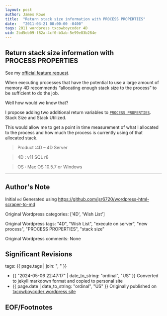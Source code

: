```yaml
---
layout: post
author: James Rowe
title:  "Return stack size information with PROCESS PROPERTIES"
date:   "2011-03-21 00:00:00 -0400"
tags: 2011 wordpress txcowboycoder 4D
uid: 2bd5eb09-f82a-4cf0-b3ab-5e99e83b284e
---
```



## Return stack size information with PROCESS PROPERTIES


See my [official feature request](http://forums.4d.fr/Post//5368969/1/).


When executing processes that have the potential to use a large amount of memory 4D recommends “allocating enough stack size to the process” to be sufficient to do the job.


Well how would we know that?


I propose adding two additional return variables to [`PROCESS PROPERTIES`](http://doc.4d.com/4Dv11.6/help/command/en/page336.html). Stack Size and Stack Utilized.


This would allow me to get a point in time measurement of what I allocated to the process and how much the process is currently using of that allocated stack.


>Product :4D – 4D Server  

 >4D : v11 SQL r8  

 >OS : Mac OS 10.5.7 or Windows




---

## Author's Note

Initial `md` Generated using <https://github.com/jsr6720/wordpress-html-scraper-to-md>

Original Wordpress categories: ['4D', 'Wish List']

Original Wordpress tags: "4D", "Wish List", "execute on server", "new process", "PROCESS PROPERTIES", "stack size"

Original Wordpress comments: None

## Significant Revisions

tags: {{ page.tags | join: ", " }} <!-- todo move this somewhere -->

- {{ "2024-05-06 22:47:17" | date_to_string: "ordinal", "US" }} Converted to jekyll markdown format and copied to personal site
- {{ page.date | date_to_string: "ordinal", "US" }} Originally published on [txcowboycoder wordpress site](https://txcowboycoder.wordpress.com/2011/03/21/return-stack-size-information-with-process-properties/)

## EOF/Footnotes

